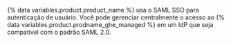 {% data variables.product.product_name %} usa o SAML SSO para autenticação de usuário. Você pode gerenciar centralmente o acesso ao {% data variables.product.prodname_ghe_managed %} em um IdP que seja compatível com o padrão SAML 2.0.
